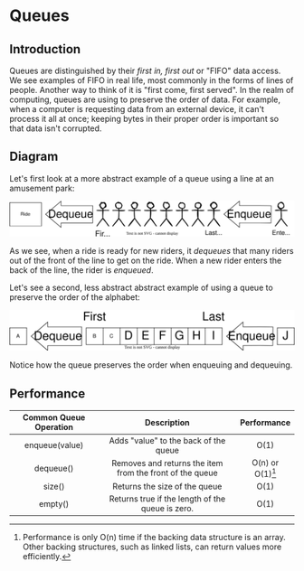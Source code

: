 # Queues

## Introduction

Queues are distinguished by their *first in, first out* or "FIFO" data access.
We see examples of FIFO in real life, most commonly in the forms of lines of people.
Another way to think of it is "first come, first served".
In the realm of computing, queues are using to preserve the order of data.
For example, when a computer is requesting data from an external device, it can't process
it all at once; keeping bytes in their proper order is important so that data isn't
corrupted.

## Diagram

Let's first look at a more abstract example of a queue using a line at an amusement park:

![Amusement park example](pictures/queue-abstract-example.drawio.svg)

As we see, when a ride is ready for new riders, it *dequeues* that many riders out
of the front of the line to get on the ride. When a new rider enters the back of the
line, the rider is *enqueued*.

Let's see a second, less abstract abstract example of using a queue to preserve the
order of the alphabet:

![Alphabet example](pictures/queue-alpha-example.drawio.svg)

Notice how the queue preserves the order when enqueuing and dequeuing.

## Performance

| Common Queue Operation |                        Description                       |    Performance   |
|:----------------------:|:--------------------------------------------------------:|:----------------:|
| enqueue(value)         | Adds "value" to the back of the queue                    | O(1)             |
| dequeue()              | Removes and returns the item from the front of the queue | O(n) or O(1)[^1] |
| size()                 | Returns the size of the queue                            | O(1)             |
| empty()                | Returns true if the length of the queue is zero.         | O(1)             |

[^1]: Performance is only O(n) time if the backing data structure is an array.
Other backing structures, such as linked lists, can return values more efficiently.
